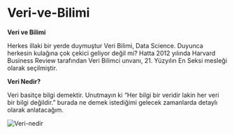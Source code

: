 # Veri-ve-Bilimi
**Veri ve Bilimi**

Herkes illaki bir yerde duymuştur Veri Bilimi, Data Science. Duyunca herkesin kulağına çok çekici geliyor değil mi? Hatta 2012 yılında Harvard Business Review tarafından Veri Bilimci unvanı, 21. Yüzyılın En Seksi mesleği olarak seçilmiştir.

**Veri Nedir?**

Veri basitçe bilgi demektir. Unutmayın ki “Her bilgi bir veridir lakin her veri bir bilgi değildir.” burada ne demek istediğimi gelecek zamanlarda detaylı olarak anlatacağım.

![Veri-nedir](https://user-images.githubusercontent.com/83331577/186930166-6533d8be-f268-470c-b7f7-ac7d817c0c35.jpg)

